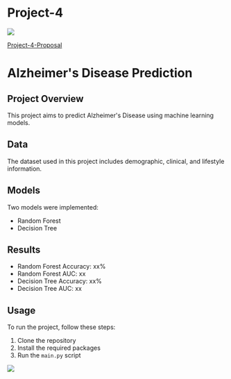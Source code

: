 # Project-4
<img src="https://capsule-render.vercel.app/api?type=waving&color=BDBDC8&height=150&section=header" />

[Project-4-Proposal](https://docs.google.com/document/d/1wjlaXLGC6ZO0PcoKIO1drjRMGmiGWQUmc7J78Ze_ab0/edit)

# Alzheimer's Disease Prediction

## Project Overview
This project aims to predict Alzheimer's Disease using machine learning models.

## Data
The dataset used in this project includes demographic, clinical, and lifestyle information.

## Models
Two models were implemented:
- Random Forest
- Decision Tree

## Results
- Random Forest Accuracy: xx%
- Random Forest AUC: xx
- Decision Tree Accuracy: xx%
- Decision Tree AUC: xx

## Usage
To run the project, follow these steps:
1. Clone the repository
2. Install the required packages
3. Run the `main.py` script



<img src="https://capsule-render.vercel.app/api?type=waving&color=BDBDC8&height=150&section=footer" />
